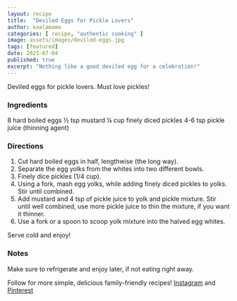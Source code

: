 ```yaml
---
layout: recipe
title:  "Deviled Eggs for Pickle Lovers"
author: koalamama
categories: [ recipe, "authentic cooking" ]
image: assets/images/deviled-eggs.jpg
tags: [featured]
date: 2023-07-04
published: true
excerpt: "Nothing like a good deviled egg for a celebration!"
---
```


Deviled eggs for pickle lovers.  Must love pickles!

### Ingredients

8 hard boiled eggs 
½ tsp mustard 
¼ cup finely diced pickles 
4-6 tsp pickle juice (thinning agent) 


### Directions

1. Cut hard boiled eggs in half, lengthwise (the long way).
2. Separate the egg yolks from the whites into two different bowls.
3. Finely dice pickles (1/4 cup).
4. Using a fork, mash egg yolks, while adding finely diced pickles to yolks. Stir until combined.
5. Add mustard and 4 tsp of pickle juice to yolk and pickle mixture. Stir until well combined, use more pickle juice to thin the mixture, if you want it thinner. 
6. Use a fork or a spoon to scoop yolk mixture into the halved egg whites. 


Serve cold and enjoy!

### Notes

Make sure to refrigerate and enjoy later, if not eating right away.


Follow for more simple, delicious family-friendly recipes! <a target="_blank" href="{{site.authors.koalamama.instagram}}">Instagram</a> and <a target="_blank" href="{{site.authors.koalamama.pinterest}}">Pinterest</a>


